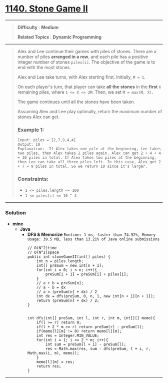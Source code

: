 # [1140. Stone Game II](https://leetcode.com/problems/stone-game-ii/)

---

> **Difficulty** : **Medium**
>
> **Related Topics** : **Dynamic Programming**

---

> Alex and Lee continue their games with piles of stones.  There are a number of piles **arranged in a row**, and each pile has a positive integer number of stones `piles[i]`.  The objective of the game is to end with the most stones.
>
> Alex and Lee take turns, with Alex starting first.  Initially, `M = 1`.
>
> On each player's turn, that player can take **all the stones** in the **first** `X` remaining piles, where `1 <= X <= 2M`.  Then, we set `M = max(M, X)`.
>
> The game continues until all the stones have been taken.
>
> Assuming Alex and Lee play optimally, return the maximum number of stones Alex can get.
>
>
>
> ### Example 1:
> ```
> Input: piles = [2,7,9,4,4]
> Output: 10
> Explanation:  If Alex takes one pile at the beginning, Lee takes two piles, then Alex takes 2 piles again. Alex can get 2 + 4 + 4 = 10 piles in total. If Alex takes two piles at the beginning, then Lee can take all three piles left. In this case, Alex get 2 + 7 = 9 piles in total. So we return 10 since it's larger.
> ```
>
> ### Constraints:
> * `1 <= piles.length <= 100`
> * `1 <= piles[i] <= 10 ^ 4`

---


### Solution
* **mine**
  * **Java**
    * **DFS & Memorize** `Runtime: 1 ms, faster than 74.92%, Memory Usage: 39.5 MB, less than 13.21% of Java online submissions`
      ```
      // O(N^2)time
      // O(N^2)space
      public int stoneGameII(int[] piles) {
          int n = piles.length;
          int[] preSum = new int[n + 1];
          for(int i = 0; i < n; i++){
              preSum[i + 1] = preSum[i] + piles[i];
          }
          // a + b = preSum[n];
          // a - b = dx
          // a = (preSum[n] + dx) / 2
          int dx = dfs(preSum, 0, n, 1, new int[n + 1][n + 1]);
          return (preSum[n] + dx) / 2;
      }


      int dfs(int[] preSum, int l, int r, int m, int[][] memo){
          if(l >= r) return 0;
          if(l + 2 * m >= r) return preSum[r] - preSum[l];
          if(memo[l][m] != 0) return memo[l][m];
          int res = Integer.MIN_VALUE;
          for(int i = 1; i <= 2 * m; i++){
              int sum = preSum[l + i] - preSum[l];
              res = Math.max(res, sum - dfs(preSum, l + i, r, Math.max(i, m), memo));
          }
          memo[l][m] = res;
          return res;
      }
      ```


---
